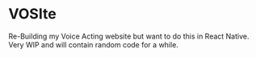 # VOSIte
Re-Building my Voice Acting website but want to do this in React Native. 
Very WIP and will contain random code for a while. 
